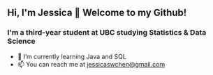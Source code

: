 ## Hi, I'm Jessica 👋 Welcome to my Github!
### I'm a third-year student at UBC studying Statistics & Data Science

- 🌱 I’m currently learning Java and SQL
- 📫 You can reach me at jessicaswchen@gmail.com


